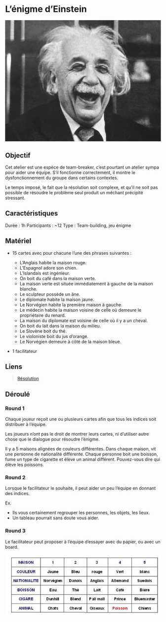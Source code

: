 # L’énigme d’Einstein

![Einstein](/media/einstein.jpg)

## Objectif
Cet atelier est une espèce de team-breaker, c’est pourtant un atelier sympa pour aider une équipe. S’il fonctionne correctement, il montre le dysfonctionnement du groupe dans certains contextes.  

Le temps imposé, le fait que la résolution soit complexe, et qu’il ne soit pas possible de résoudre le problème seul produit un méchant précipité stressant.

## Caractéristiques
Durée : 1h
Participants : \~12
Type : Team-building, jeu énigme

## Matériel
- 15 cartes avec pour chacune l’une des phrases suivantes :
	* L’Anglais habite la maison rouge.
	* L’Espagnol adore son chien.
	* L’Islandais est ingénieur.
	* On boit du café dans la maison verte.
	* La maison verte est située immédiatement à gauche de la maison blanche.
	* Le sculpteur possède un âne.
	* Le diplomate habite la maison jaune.
	* Le Norvégien habite la première maison à gauche.
	* Le médecin habite la maison voisine de celle où demeure le propriétaire du renard.
	* La maison du diplomate est voisine de celle où il y a un cheval.
	* On boit du lait dans la maison du milieu.
	* Le Slovène boit du thé.
	* Le violoniste boit du jus d’orange.
	* Le Norvégien demeure à côté de la maison bleue.

- 1 facilitateur

## Liens
> [Résolution][1]

## Déroulé

### Round 1
Chaque joueur reçoit une ou plusieurs cartes afin que tous les indices soit distribuer à l’équipe.  

Les joueurs n’ont pas le droit de montrer leurs cartes, ni d’utiliser autre chose que le dialogue pour résoudre l’énigme. 

Il y a 5 maisons alignées de couleurs différentes. Dans chaque maison, vit une personne de nationalité différente. Chaque personne boit une boisson, fume un type de cigarette et élève un animal différent. Pouvez-vous dire qui élève les poissons.

### Round 2
Lorsque le facilitateur le souhaite, il peut aider un peu l’équipe en donnant des indices.

Ex.
- Ils vous certainement regrouper les personnes, les objets, les lieux.
- Un tableau pourrait sans doute vous aider.

### Round 3
Le facilitateur peut proposer à l’équipe d’essayer avec du papier, ou avec un board.

![Einstein solution](/media/einstein-solution.jpg)

[1]:	http://www.pps.univ-paris-diderot.fr/~eleph/Autre/maisons.pdf


